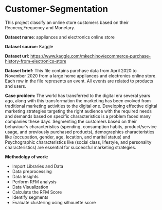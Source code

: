 # Customer-Segmentation
This project classify an online store customers based on their Recnecy,Frequency and Monetary.

**Dataset name**: appliances and electronics online store

**Dataset source:** Kaggle

**Dataset url:** https://www.kaggle.com/mkechinov/ecommerce-purchase-history-from-electronics-store

**Dataset brief:**  This file contains purchase data from April 2020 to November 2020 from a large home appliances and electronics online store. Each row in the file represents an event. All events are related to products and users. 

**Case problem:** The world has transferred to the digital era several years ago, along with this transformation the marketing has been evolved from traditional marketing activities to the digital one. Developing effective digital marketing strategies targeting the right audience with the required needs and demands based on specific characteristics is a problem faced many companies these days. Segmenting the customers based on their behaviour’s characteristics (spending, consumption habits, product/service usage, and previously purchased products), demographics characteristics like (occupation, gender, age, location, and marital status) and Psychographic characteristics like (social class, lifestyle, and personality characteristics) are essential for successful marketing strategies.

**Methodolgy of work:**
- Import Libraries and Data
- Data preprocessing
- Data Insights
- Perform RFM analysis
- Data Visualization
- Calculate the RFM Score
- Identify segments
- Evaluate clustering using silhouette score
